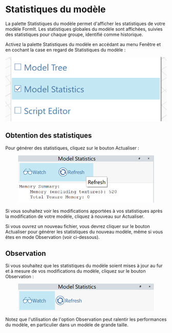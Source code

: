 # Statistiques du modèle

La palette Statistiques du modèle permet d'afficher les statistiques de votre modèle FormIt. Les statistiques globales du modèle sont affichées, suivies des statistiques pour chaque groupe, identifié comme historique. 

Activez la palette Statistiques du modèle en accédant au menu Fenêtre et en cochant la case en regard de Statistiques du modèle :

![](../.gitbook/assets/ModelStatisticsMenu.png)

## Obtention des statistiques

Pour générer des statistiques, cliquez sur le bouton Actualiser :

<figure><img src="../.gitbook/assets/ModelStatisticsRefresh.png" alt=""><figcaption></figcaption></figure>

Si vous souhaitez voir les modifications apportées à vos statistiques après la modification de votre modèle, cliquez à nouveau sur Actualiser.

Si vous ouvrez un nouveau fichier, vous devrez cliquer sur le bouton Actualiser pour générer les statistiques du nouveau modèle, même si vous êtes en mode Observation (voir ci-dessous).

## Observation

Si vous souhaitez que les statistiques du modèle soient mises à jour au fur et à mesure de vos modifications du modèle, cliquez sur le bouton Observation :

<figure><img src="../.gitbook/assets/ModelStatisticsWatch (1).png" alt=""><figcaption></figcaption></figure>

Notez que l'utilisation de l'option Observation peut ralentir les performances du modèle, en particulier dans un modèle de grande taille.
